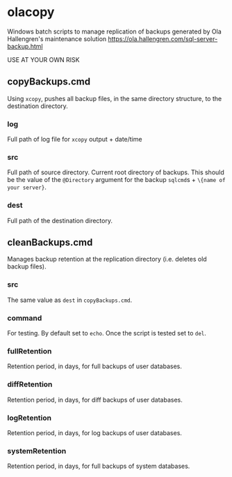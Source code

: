 # olacopy
Windows batch scripts to manage replication of backups generated by Ola Hallengren's maintenance solution 
https://ola.hallengren.com/sql-server-backup.html

USE AT YOUR OWN RISK

## copyBackups.cmd

Using `xcopy`, pushes all backup files, in the same directory structure, to the destination directory.

### log
Full path of log file for `xcopy` output + date/time

### src
Full path of source directory. Current root directory of backups. This should be the value of the `@Directory` argument 
for the backup `sqlcmd`s + `\{name of your server}`.

### dest
Full path of the destination directory.

## cleanBackups.cmd

Manages backup retention at the replication directory (i.e. deletes old backup files).

### src
The same value as `dest` in `copyBackups.cmd`.

### command
For testing. By default set to `echo`. Once the script is tested set to `del`.

### fullRetention
Retention period, in days, for full backups of user databases.

### diffRetention
Retention period, in days, for diff backups of user databases.

### logRetention
Retention period, in days, for log backups of user databases.

### systemRetention
Retention period, in days, for full backups of system databases.

